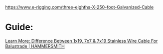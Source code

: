 https://www.e-rigging.com/three-eighths-X-250-foot-Galvanized-Cable


# Guide:
[Learn More: Difference Between 1x19, 7x7 & 7x19 Stainless Wire Cable For Balustrade | HAMMERSMITH](https://youtu.be/ffZDuMTMl2s)
